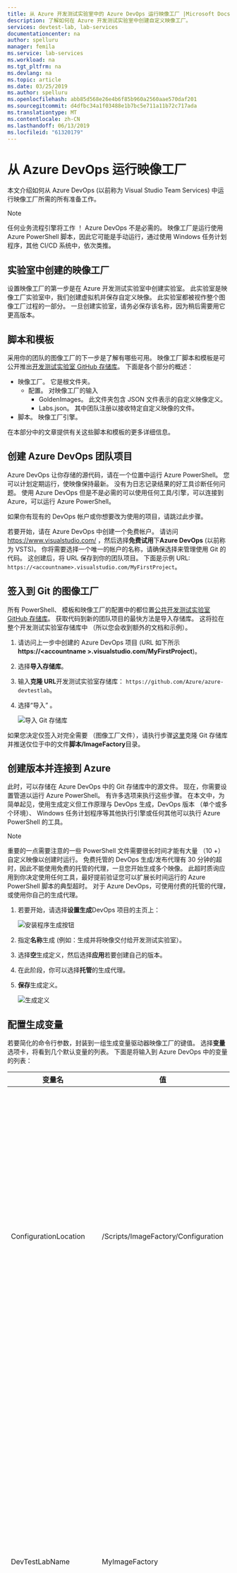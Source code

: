 ```yaml
---
title: 从 Azure 开发测试实验室中的 Azure DevOps 运行映像工厂 |Microsoft Docs
description: 了解如何在 Azure 开发测试实验室中创建自定义映像工厂。
services: devtest-lab, lab-services
documentationcenter: na
author: spelluru
manager: femila
ms.service: lab-services
ms.workload: na
ms.tgt_pltfrm: na
ms.devlang: na
ms.topic: article
ms.date: 03/25/2019
ms.author: spelluru
ms.openlocfilehash: abb85d568e26e4b6f85b960a2560aae570daf201
ms.sourcegitcommit: d4dfbc34a1f03488e1b7bc5e711a11b72c717ada
ms.translationtype: MT
ms.contentlocale: zh-CN
ms.lasthandoff: 06/13/2019
ms.locfileid: "61320179"
---
```

# <a name="run-an-image-factory-from-azure-devops"></a>从 Azure DevOps 运行映像工厂
本文介绍如何从 Azure DevOps (以前称为 Visual Studio Team Services) 中运行映像工厂所需的所有准备工作。

> [!NOTE]
> 任何业务流程引擎将工作 ！ Azure DevOps 不是必需的。 映像工厂是运行使用 Azure PowerShell 脚本，因此它可能是手动运行，通过使用 Windows 任务计划程序，其他 CI/CD 系统中，依次类推。

## <a name="create-a-lab-for-the-image-factory"></a>实验室中创建的映像工厂
设置映像工厂的第一步是在 Azure 开发测试实验室中创建实验室。 此实验室是映像工厂实验室中，我们创建虚拟机并保存自定义映像。 此实验室都被视作整个图像工厂过程的一部分。 一旦创建实验室，请务必保存该名称，因为稍后需要用它更高版本。

## <a name="scripts-and-templates"></a>脚本和模板
采用你的团队的图像工厂的下一步是了解有哪些可用。 映像工厂脚本和模板是可公开推出[开发测试实验室 GitHub 存储库](https://github.com/Azure/azure-devtestlab/tree/master/samples/DevTestLabs/Scripts/ImageFactory)。 下面是各个部分的概述：

- 映像工厂。 它是根文件夹。
    - 配置。 对映像工厂的输入
        - GoldenImages。 此文件夹包含 JSON 文件表示的自定义映像定义。
        - Labs.json。 其中团队注册以接收特定自定义映像的文件。
- 脚本。 映像工厂引擎。

在本部分中的文章提供有关这些脚本和模板的更多详细信息。

## <a name="create-an-azure-devops-team-project"></a>创建 Azure DevOps 团队项目
Azure DevOps 让你存储的源代码，请在一个位置中运行 Azure PowerShell。 您可以计划定期运行，使映像保持最新。 没有为日志记录结果的好工具诊断任何问题。  使用 Azure DevOps 但是不是必需的可以使用任何工具/引擎，可以连接到 Azure，可以运行 Azure PowerShell。

如果你有现有的 DevOps 帐户或你想要改为使用的项目，请跳过此步骤。

若要开始，请在 Azure DevOps 中创建一个免费帐户。 请访问 https://www.visualstudio.com/ ，然后选择**免费试用**下**Azure DevOps** (以前称为 VSTS)。 你将需要选择一个唯一的帐户的名称，请确保选择来管理使用 Git 的代码。 这创建后，将 URL 保存到你的团队项目。 下面是示例 URL: `https://<accountname>.visualstudio.com/MyFirstProject`。

## <a name="check-in-the-image-factory-to-git"></a>签入到 Git 的图像工厂
所有 PowerShell、 模板和映像工厂的配置中的都位置[公共开发测试实验室 GitHub 存储库](https://github.com/Azure/azure-devtestlab/tree/master/samples/DevTestLabs/Scripts/ImageFactory)。 获取代码到新的团队项目的最快方法是导入存储库。 这将拉在整个开发测试实验室存储库中 （所以您会收到额外的文档和示例）。

1. 请访问上一步中创建的 Azure DevOps 项目 (URL 如下所示**https:\//\<accountname >.visualstudio.com/MyFirstProject**)。
2. 选择**导入存储库**。
3. 输入**克隆 URL**开发测试实验室存储库： `https://github.com/Azure/azure-devtestlab`。
4. 选择“导入”  。

    ![导入 Git 存储库](./media/set-up-devops-lab/import-git-repo.png)

如果您决定仅签入对完全需要 （图像工厂文件），请执行步骤[这里](https://www.visualstudio.com/en-us/docs/git/share-your-code-in-git-vs)克隆 Git 存储库并推送仅位于中的文件**脚本/ImageFactory**目录。

## <a name="create-a-build-and-connect-to-azure"></a>创建版本并连接到 Azure
此时，可以存储在 Azure DevOps 中的 Git 存储库中的源文件。 现在，你需要设置管道以运行 Azure PowerShell。 有许多选项来执行这些步骤。 在本文中，为简单起见，使用生成定义但工作原理与 DevOps 生成，DevOps 版本 （单个或多个环境）、 Windows 任务计划程序等其他执行引擎或任何其他可以执行 Azure PowerShell 的工具。

> [!NOTE]
> 重要的一点需要注意的一些 PowerShell 文件需要很长时间才能有大量 （10 +） 自定义映像以创建时运行。 免费托管的 DevOps 生成/发布代理有 30 分钟的超时，因此不能使用免费的托管的代理，一旦您开始生成多个映像。 此超时质询应用到你决定使用任何工具，最好提前验证您可以扩展长时间运行的 Azure PowerShell 脚本的典型超时。 对于 Azure DevOps，可使用付费的托管的代理，或使用你自己的生成代理。

1. 若要开始，请选择**设置生成**DevOps 项目的主页上：

    ![安装程序生成按钮](./media/set-up-devops-lab/setup-build-button.png)
2. 指定**名称**生成 (例如：生成并将映像交付给开发测试实验室）。
3. 选择**空**生成定义，然后选择**应用**若要创建自己的版本。
4. 在此阶段，你可以选择**托管**的生成代理。
5. **保存**生成定义。

    ![生成定义](./media/set-up-devops-lab/build-definition.png)

## <a name="configure-the-build-variables"></a>配置生成变量
若要简化的命令行参数，封装到一组生成变量驱动器映像工厂的键值。 选择**变量**选项卡，将看到几个默认变量的列表。 下面是将输入到 Azure DevOps 中的变量的列表：


| 变量名 | 值 | 说明 |
| ------------- | ----- | ----- |
| ConfigurationLocation | /Scripts/ImageFactory/Configuration | 这是到存储库中的完整路径**配置**文件夹。 如果您导入更高版本的整个存储库，左侧的值正确。 否则，更新以指向配置位置。 |
| DevTestLabName | MyImageFactory | 实验室中 Azure 开发测试实验室作为工厂用于生成映像的名称。 如果你没有帐户，创建一个。 请确保实验室服务终结点有权访问位于同一订阅中。 |
| ImageRetention | 第 | 你想要保存的每种类型的映像数量。 设置默认值为 1。 |
| MachinePassword | ******* | 虚拟机内置管理员帐户密码。 这是暂时性的帐户，因此请确保它是安全。 选择位于右侧，以确保它是一个安全字符串的小锁定图标。 |
| MachineUserName | ImageFactoryUser | 内置管理员帐户的用户名为虚拟机。 这是暂时性的帐户。 |
| StandardTimeoutMinutes | 30 | 我们应等待常规 Azure 操作超时。 |
| SubscriptionId |  0000000000-0000-0000-0000-0000000000000 | 其中存在实验室和服务终结点具有访问权限的订阅的 ID。 |
| VMSize | Standard_A3 | 要用于虚拟机的大小**创建**步骤。 创建的 Vm 都是暂时性的。 大小必须是这[启用实验室](devtest-lab-set-lab-policy.md)。 确认是否有足够[订阅核心配额](../azure-subscription-service-limits.md)。

![生成变量](./media/set-up-devops-lab/configure-build-variables.png)

## <a name="connect-to-azure"></a>连接到 Azure
下一步是设置服务主体。 这是使 DevOps 生成代理能够代表该用户在 Azure 中运行的 Azure Active Directory 中的标识。 若要设置它，开始添加第一个 Azure PowerShell 生成步骤。

1. 选择**将任务添加**。
2. 搜索**Azure PowerShell**。
3. 一旦找到它，选择**添加**若要将任务添加到生成。 执行此操作时，您将看到显示在左侧，随着添加的任务。

![设置 PowerShell 步骤](./media/set-up-devops-lab/set-up-powershell-step.png)

设置服务主体的最快方法是让 Azure 为我们的 DevOps。

1. 选择**任务**您刚刚添加。
2. 有关**Azure 连接类型**，选择**Azure 资源管理器**。
3. 选择**管理**链接以设置服务主体。

有关详细信息，请参阅此[博客文章](https://devblogs.microsoft.com/devops/automating-azure-resource-group-deployment-using-a-service-principal-in-visual-studio-online-buildrelease-management/)。 当选择**管理**将进入在 DevOps 中正确的位置的链接，（博客文章中的第二个屏幕截图） 若要设置到 Azure 的连接。 请务必选择**Azure 资源管理器服务终结点**时此设置。

## <a name="complete-the-build-task"></a>完成生成任务
如果你选择生成任务，您将看到所有的详细信息，在右窗格中应填充。

1. 首先，命名生成任务：**创建虚拟机**。
2. 选择**服务主体**通过选择创建**Azure 资源管理器**
3. 选择**服务终结点**。
4. 有关**脚本路径**，选择 **...（省略号）** 在右侧。
5. 导航到**MakeGoldenImageVMs.ps1**脚本。
6. 脚本参数应如下所示： `-ConfigurationLocation $(System.DefaultWorkingDirectory)$(ConfigurationLocation) -DevTestLabName $(DevTestLabName) -vmSize $(VMSize) -machineUserName $(MachineUserName) -machinePassword (ConvertTo-SecureString -string '$(MachinePassword)' -AsPlainText -Force) -StandardTimeoutMinutes $(StandardTimeoutMinutes)`

    ![完成的生成定义](./media/set-up-devops-lab/complete-build-definition.png)


## <a name="queue-the-build"></a>对生成进行排队
让我们验证必须正确设置通过队列对新生成的所有内容。 在生成运行时，切换到[Azure 门户](https://portal.azure.com)，然后选择上**的所有虚拟机**中图像工厂实验室，以确认一切正常运行。 您应看到在实验室中创建三个虚拟机。

![在实验室中的 Vm](./media/set-up-devops-lab/vms-in-lab.png)

## <a name="next-steps"></a>后续步骤
设置基于 Azure 开发测试实验室的图像工厂的第一步已完成。 在该系列的下一篇文章，获取这些 Vm 通用化并保存到自定义映像。 然后，您将它们都分发到所有其他实验室。 请参阅该系列的下一篇文章：[保存自定义映像并将分发到多个实验室](image-factory-save-distribute-custom-images.md)。
